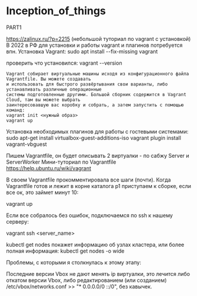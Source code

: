 # Inception_of_things

PART1

https://zalinux.ru/?p=2215 (небольшой туториал по vagrant c установкой)
В 2022 в РФ для установки и работы vagrant и плагинов потребуется впн.
Установка Vagrant: 
sudo apt install --fix-missing vagrant

проверить что установился:
vagrant --version

    Vagrant собирает виртуальные машины исходя из конфигурационного файла Vagrantfile. Вы можете создавать
    и использовать для быстрого развёртывания свои варианты, либо устанавливать различные операционные 
    системы подготовленные другими. Большой сборник содержится в Vagrant Cloud, там вы можете выбрать 
    заинтересовавшую вас коробку и собрать, а затем запустить с помощью команд:
    vagrant init <нужный образ>
    vagrant up

Установка необходимых плагинов для работы с гостевыми системами:
sudo apt-get install virtualbox-guest-additions-iso
vagrant plugin install vagrant-vbguest

Пишем Vagrantfile, он будет описывать 2 виртуалки - по сабжу Server и ServerWorker
Мини-туториал по Vagrantfile https://help.ubuntu.ru/wiki/vagrant

В своем Vagrantfile прокомментировала все шаги (почти).
Когда Vagrantfile готов и лежит в корне каталога р1 приступаем к сборке, если все ок, это займет минут 10:

vagrant up

Если все собралось без ошибок, подключаемся по ssh к нашему серверу:

vagrant ssh <server_name>

kubectl get nodes 
покажет информацию об узлах кластера, или более полная информация:
kubectl get nodes -o wide

Проблемы, с которыми я столкнулась к этому этапу:

Последние версии Vbox не дают менять ip виртуалки, это лечится либо откатом версии Vbox, либо редактированием (или созданием) /etc/vbox/networks.conf >> "* 0.0.0.0/0 ::/0", без кавычек.
